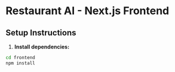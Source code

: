 # Restaurant AI - Next.js Frontend

## Setup Instructions

1. **Install dependencies:**
```bash
cd frontend
npm install
